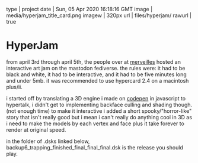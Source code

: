 type | project
date | Sun, 05 Apr 2020 16:18:16 GMT
image | media/hyperjam_title_card.png
imagew | 320px
url | files/hyperjam/
rawurl | true

# HyperJam

from april 3rd through april 5th, the people over at <a class='external' href='https://merveilles.town'>merveilles</a> hosted an interactive art jam on the mastodon fediverse. the rules were: it had to be black and white, it had to be interactive, and it had to be five minutes long and under 5mb. it was recommended to use hypercard 2.4 on a macintosh plus/ii.

i started off by translating a 3D engine i made on <a class='external' href='https://codepen.io/zvava/pen/WNbZPmR'>codepen</a> in javascript to hypertalk, i didn't get to implementing backface culling and shading though. (not enough time) to make it interactive i added a short spooky/"horror-like" story that isn't really good but i mean i can't really do anything cool in 3D as i need to make the models by each vertex and face plus it take forever to render at original speed.

in the folder of .dsks linked below, backup6_trapping_finished_final_final_final.dsk is the release you should play.

